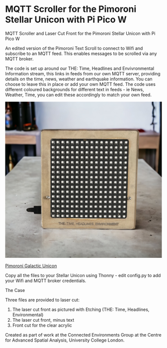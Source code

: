 # MQTT Scroller for the Pimoroni Stellar Unicon with Pi Pico W

MQTT Scroller and Laser Cut Front for the Pimoroni Stellar Unicon with Pi Pico W

An edited version of the Pimoroni Text Scroll to connect to Wifi and subscribe to an MQTT feed. This enables messages to be scrolled via any MQTT broker. 

The code is set up around our THE: Time, Headlines and Envivronmental Information stream, this links in feeds from our own MQTT server, providing details on the time, news, weather and earthquake information. You can choose to leave this in place or add your own MQTT feed. The code uses different coloured backgrounds for different text in feeds - ie News, Weather, Time, you can edit these accordingly to match your own feed.

![Screen](https://github.com/ucl-casa-ce/Stellar-Unicorn-MQTT-Scroller/blob/main/StellarUnicornMQTT.png)

[Pimoroni Galactic Unicon](https://shop.pimoroni.com/products/galactic-unicorn?variant=40057440960595)

Copy all the files to your Stellar Unicon using Thonny - edit config.py to add your Wifi and MQTT broker credentials.

The Case

Three files are provided to laser cut:

1) The laser cut front as pictured with Etching (THE: Time, Headlines, Environmental)
2) The laser cut front, minus text
3) Front cut for the clear acrylic

Created as part of work at the Connected Environments Group at the Centre for Advanced Spatial Analysis, University College London.

